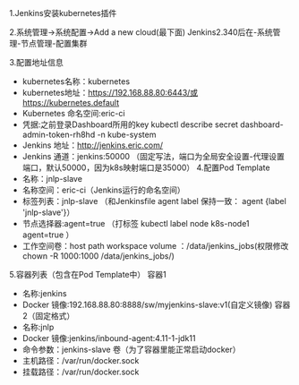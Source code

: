 1.Jenkins安装kubernetes插件

2.系统管理->系统配置->Add a new cloud(最下面)
  Jenkins2.340后在-系统管理-节点管理-配置集群

3.配置地址信息
- kubernetes名称：kubernetes
- kubernetes地址：https://192.168.88.80:6443/或https://kubernetes.default
- Kubernetes 命名空间:eric-ci
- 凭据:之前登录Dashboard所用的key
	kubectl describe secret dashboard-admin-token-rh8hd -n kube-system
- Jenkins 地址：http://jenkins.eric.com/
- Jenkins 通道：jenkins:50000 （固定写法，端口为全局安全设置-代理设置端口，默认50000，因为k8s映射端口是35000）
4.配置Pod Template
- 名称：jnlp-slave
- 名称空间：eric-ci（Jenkins运行的命名空间）
- 标签列表：jnlp-slave （和Jenkinsfile agent label 保持一致： agent {label 'jnlp-slave'}）
- 节点选择器:agent=true  （打标签 kubectl label node k8s-node1 agent=true ）
- 工作空间卷：host path workspace volume ：/data/jenkins_jobs(权限修改chown -R 1000:1000 /data/jenkins_jobs/)

5.容器列表（包含在Pod Template中）
容器1
- 名称:jenkins
- Docker 镜像:192.168.88.80:8888/sw/myjenkins-slave:v1(自定义镜像)
容器2（固定格式）
- 名称:jnlp
- Docker 镜像:jenkins/inbound-agent:4.11-1-jdk11
- 命令参数：jenkins-slave
卷（为了容器里能正常启动docker）
- 主机路径：/var/run/docker.sock
- 挂载路径：/var/run/docker.sock

















